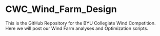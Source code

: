# CWC_Wind_Farm_Design

This is the GitHub Repository for the BYU Collegiate Wind Competition. Here we will post our Wind Farm analyses and Optimization scripts.
